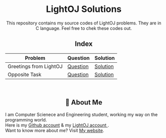<div align="center">

# LightOJ Solutions
This repository contains my source codes of LightOJ problems. They are in C language. Feel free to chek these codes out.
## Index

| Problem       | Question                           | Solution                                       |
| --------------| -----------------------------------|-----------------------------------------------|
| Greetings from LightOJ | [Question](https://lightoj.com/problem/greetings-from-lightoj) | [Solution](https://github.com/ShazidMashrafi/LightOJ-Solutions/blob/master/Greetings%20from%20LightOJ/LOJ-1000.c)
| Opposite Task | [Question](https://lightoj.com/problem/hex-a-bonacci) | [Solution](https://github.com/ShazidMashrafi/LightOJ-Solutions/blob/master/Opposite%20Task/LOJ-1001.c)


<br> 

## 🚀 About Me
</div>

I am Computer Scienece and Engineering student, working my way on the programming world.  
Here is my [Github account](https://github.com/ShazidMashrafi) & my [LightOJ account ](https://lightoj.com/user/shazidmashrafi).  
Want to know more about me? Visit [My website](https://shazidmashrafi.com).  